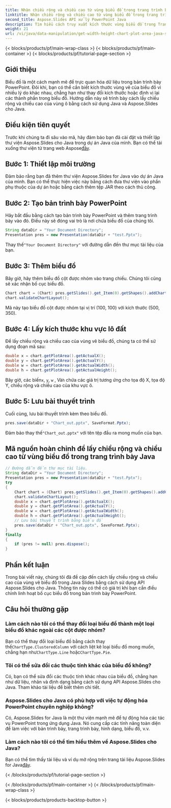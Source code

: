 ```yaml
---
title: Nhận chiều rộng và chiều cao từ vùng biểu đồ trong trang trình bày Java
linktitle: Nhận chiều rộng và chiều cao từ vùng biểu đồ trong trang trình bày Java
second_title: Aspose.Slides API xử lý PowerPoint Java
description: Tìm hiểu cách truy xuất kích thước vùng biểu đồ trong Trang trình bày Java bằng Aspose.Slides cho Java. Nâng cao kỹ năng tự động hóa PowerPoint của bạn.
weight: 21
url: /vi/java/data-manipulation/get-width-height-chart-plot-area-java-slides/
---
```


{< blocks/products/pf/main-wrap-class >}
{< blocks/products/pf/main-container >}
{< blocks/products/pf/tutorial-page-section >}


## Giới thiệu

Biểu đồ là một cách mạnh mẽ để trực quan hóa dữ liệu trong bản trình bày PowerPoint. Đôi khi, bạn có thể cần biết kích thước vùng vẽ của biểu đồ vì nhiều lý do khác nhau, chẳng hạn như thay đổi kích thước hoặc định vị lại các thành phần trong biểu đồ. Hướng dẫn này sẽ trình bày cách lấy chiều rộng và chiều cao của vùng ô bằng cách sử dụng Java và Aspose.Slides cho Java.

## Điều kiện tiên quyết

 Trước khi chúng ta đi sâu vào mã, hãy đảm bảo bạn đã cài đặt và thiết lập thư viện Aspose.Slides cho Java trong dự án Java của mình. Bạn có thể tải xuống thư viện từ trang web Aspose[đây](https://releases.aspose.com/slides/java/).

## Bước 1: Thiết lập môi trường

Đảm bảo rằng bạn đã thêm thư viện Aspose.Slides for Java vào dự án Java của mình. Bạn có thể thực hiện việc này bằng cách đưa thư viện vào phần phụ thuộc của dự án hoặc bằng cách thêm tệp JAR theo cách thủ công.

## Bước 2: Tạo bản trình bày PowerPoint

Hãy bắt đầu bằng cách tạo bản trình bày PowerPoint và thêm trang trình bày vào đó. Điều này sẽ đóng vai trò là nơi chứa biểu đồ của chúng tôi.

```java
String dataDir = "Your Document Directory";
Presentation pres = new Presentation(dataDir + "test.Pptx");
```

 Thay thế`"Your Document Directory"` với đường dẫn đến thư mục tài liệu của bạn.

## Bước 3: Thêm biểu đồ

Bây giờ, hãy thêm biểu đồ cột được nhóm vào trang chiếu. Chúng tôi cũng sẽ xác nhận bố cục biểu đồ.

```java
Chart chart = (Chart) pres.getSlides().get_Item(0).getShapes().addChart(ChartType.ClusteredColumn, 100, 100, 500, 350);
chart.validateChartLayout();
```

Mã này tạo biểu đồ cột được nhóm tại vị trí (100, 100) với kích thước (500, 350).

## Bước 4: Lấy kích thước khu vực lô đất

Để lấy chiều rộng và chiều cao của vùng vẽ biểu đồ, chúng ta có thể sử dụng đoạn mã sau:

```java
double x = chart.getPlotArea().getActualX();
double y = chart.getPlotArea().getActualY();
double w = chart.getPlotArea().getActualWidth();
double h = chart.getPlotArea().getActualHeight();
```

 Bây giờ, các biến`x`, `y`, `w` , Và`h` chứa các giá trị tương ứng cho tọa độ X, tọa độ Y, chiều rộng và chiều cao của khu vực ô.

## Bước 5: Lưu bài thuyết trình

Cuối cùng, lưu bài thuyết trình kèm theo biểu đồ.

```java
pres.save(dataDir + "Chart_out.pptx", SaveFormat.Pptx);
```

 Đảm bảo thay thế`"Chart_out.pptx"` với tên tệp đầu ra mong muốn của bạn.

## Mã nguồn hoàn chỉnh để lấy chiều rộng và chiều cao từ vùng biểu đồ trong trang trình bày Java

```java
// Đường dẫn đến thư mục tài liệu.
String dataDir = "Your Document Directory";
Presentation pres = new Presentation(dataDir + "test.Pptx");
try
{
	Chart chart = (Chart) pres.getSlides().get_Item(0).getShapes().addChart(ChartType.ClusteredColumn, 100, 100, 500, 350);
	chart.validateChartLayout();
	double x = chart.getPlotArea().getActualX();
	double y = chart.getPlotArea().getActualY();
	double w = chart.getPlotArea().getActualWidth();
	double h = chart.getPlotArea().getActualHeight();
	// Lưu bài thuyết trình bằng biểu đồ
	pres.save(dataDir + "Chart_out.pptx", SaveFormat.Pptx);
}
finally
{
	if (pres != null) pres.dispose();
}
```

## Phần kết luận

Trong bài viết này, chúng tôi đã đề cập đến cách lấy chiều rộng và chiều cao của vùng vẽ biểu đồ trong Java Slides bằng cách sử dụng API Aspose.Slides cho Java. Thông tin này có thể có giá trị khi bạn cần điều chỉnh linh hoạt bố cục biểu đồ trong bản trình bày PowerPoint.

## Câu hỏi thường gặp

### Làm cách nào tôi có thể thay đổi loại biểu đồ thành một loại biểu đồ khác ngoài các cột được nhóm?

 Bạn có thể thay đổi loại biểu đồ bằng cách thay thế`ChartType.ClusteredColumn` với cách liệt kê loại biểu đồ mong muốn, chẳng hạn như`ChartType.Line` hoặc`ChartType.Pie`.

### Tôi có thể sửa đổi các thuộc tính khác của biểu đồ không?

Có, bạn có thể sửa đổi các thuộc tính khác nhau của biểu đồ, chẳng hạn như dữ liệu, nhãn và định dạng bằng cách sử dụng API Aspose.Slides cho Java. Tham khảo tài liệu để biết thêm chi tiết.

### Aspose.Slides cho Java có phù hợp với việc tự động hóa PowerPoint chuyên nghiệp không?

Có, Aspose.Slides for Java là một thư viện mạnh mẽ để tự động hóa các tác vụ PowerPoint trong ứng dụng Java. Nó cung cấp các tính năng toàn diện để làm việc với bản trình bày, trang trình bày, hình dạng, biểu đồ, v.v.

### Làm cách nào tôi có thể tìm hiểu thêm về Aspose.Slides cho Java?

 Bạn có thể tìm thấy tài liệu và ví dụ mở rộng trên trang tài liệu Aspose.Slides for Java[đây](https://reference.aspose.com/slides/java/).

{< /blocks/products/pf/tutorial-page-section >}

{< /blocks/products/pf/main-container >}
{< /blocks/products/pf/main-wrap-class >}

{< blocks/products/products-backtop-button >}
